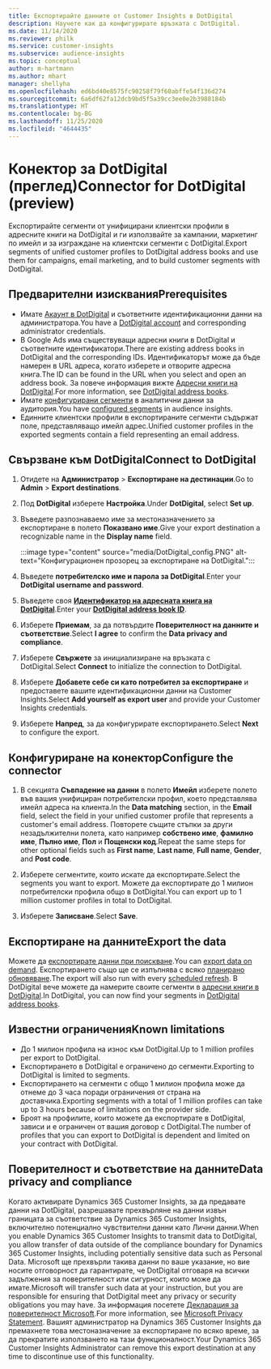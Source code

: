 ```yaml
---
title: Експортирайте данните от Customer Insights в DotDigital
description: Научете как да конфигурирате връзката с DotDigital.
ms.date: 11/14/2020
ms.reviewer: philk
ms.service: customer-insights
ms.subservice: audience-insights
ms.topic: conceptual
author: m-hartmann
ms.author: mhart
manager: shellyha
ms.openlocfilehash: ed6bd40e8575fc90258f79f60abffe54f136d274
ms.sourcegitcommit: 6a6df62fa12dcb9bd5f5a39cc3ee0e2b3988184b
ms.translationtype: HT
ms.contentlocale: bg-BG
ms.lasthandoff: 11/25/2020
ms.locfileid: "4644435"
---
```

# <a name="connector-for-dotdigital-preview"></a><span data-ttu-id="3426c-103">Конектор за DotDigital (преглед)</span><span class="sxs-lookup"><span data-stu-id="3426c-103">Connector for DotDigital (preview)</span></span>

<span data-ttu-id="3426c-104">Експортирайте сегменти от унифицирани клиентски профили в адресните книги на DotDigital и ги използвайте за кампании, маркетинг по имейл и за изграждане на клиентски сегменти с DotDigital.</span><span class="sxs-lookup"><span data-stu-id="3426c-104">Export segments of unified customer profiles to DotDigital address books and use them for campaigns, email marketing, and to build customer segments with DotDigital.</span></span> 

## <a name="prerequisites"></a><span data-ttu-id="3426c-105">Предварителни изисквания</span><span class="sxs-lookup"><span data-stu-id="3426c-105">Prerequisites</span></span>

-   <span data-ttu-id="3426c-106">Имате [Акаунт в DotDigital](https://dotdigital.com/) и съответните идентификационни данни на администратора.</span><span class="sxs-lookup"><span data-stu-id="3426c-106">You have a [DotDigital account](https://dotdigital.com/) and corresponding administrator credentials.</span></span>
-   <span data-ttu-id="3426c-107">В Google Ads има съществуващи адресни книги в DotDigital и съответните идентификатори.</span><span class="sxs-lookup"><span data-stu-id="3426c-107">There are existing address books in DotDigital and the corresponding IDs.</span></span> <span data-ttu-id="3426c-108">Идентификаторът може да бъде намерен в URL адреса, когато изберете и отворите адресна книга.</span><span class="sxs-lookup"><span data-stu-id="3426c-108">The ID can be found in the URL when you select and open an address book.</span></span> <span data-ttu-id="3426c-109">За повече информация вижте [Адресни книги на DotDigital](https://support.dotdigital.com/hc/articles/212211968-Creating-an-address-book).</span><span class="sxs-lookup"><span data-stu-id="3426c-109">For more information, see [DotDigital address books](https://support.dotdigital.com/hc/articles/212211968-Creating-an-address-book).</span></span>
-   <span data-ttu-id="3426c-110">Имате [конфигурирани сегменти](segments.md) в аналитични данни за аудитория.</span><span class="sxs-lookup"><span data-stu-id="3426c-110">You have [configured segments](segments.md) in audience insights.</span></span>
-   <span data-ttu-id="3426c-111">Единните клиентски профили в експортираните сегменти съдържат поле, представляващо имейл адрес.</span><span class="sxs-lookup"><span data-stu-id="3426c-111">Unified customer profiles in the exported segments contain a field representing an email address.</span></span>

## <a name="connect-to-dotdigital"></a><span data-ttu-id="3426c-112">Свързване към DotDigital</span><span class="sxs-lookup"><span data-stu-id="3426c-112">Connect to DotDigital</span></span>

1. <span data-ttu-id="3426c-113">Отидете на **Администратор** > **Експортиране на дестинации**.</span><span class="sxs-lookup"><span data-stu-id="3426c-113">Go to **Admin** > **Export destinations**.</span></span>

1. <span data-ttu-id="3426c-114">Под **DotDigital** изберете **Настройка**.</span><span class="sxs-lookup"><span data-stu-id="3426c-114">Under **DotDigital**, select **Set up**.</span></span>

1. <span data-ttu-id="3426c-115">Въведете разпознаваемо име за местоназначението за експортиране в полето **Показвано име**.</span><span class="sxs-lookup"><span data-stu-id="3426c-115">Give your export destination a recognizable name in the **Display name** field.</span></span>

   :::image type="content" source="media/DotDigital_config.PNG" alt-text="Конфигурационен прозорец за експортиране на DotDigital.":::

1. <span data-ttu-id="3426c-117">Въведете **потребителско име и парола за DotDigital**.</span><span class="sxs-lookup"><span data-stu-id="3426c-117">Enter your **DotDigital username and password**.</span></span>

1. <span data-ttu-id="3426c-118">Въведете своя **[Идентификатор на адресната книга на DotDigital](https://support.dotdigital.com/hc/articles/212211968-Creating-an-address-book)**.</span><span class="sxs-lookup"><span data-stu-id="3426c-118">Enter your **[DotDigital address book ID](https://support.dotdigital.com/hc/articles/212211968-Creating-an-address-book)**.</span></span>

1. <span data-ttu-id="3426c-119">Изберете **Приемам**, за да потвърдите **Поверителност на данните и съответствие**.</span><span class="sxs-lookup"><span data-stu-id="3426c-119">Select **I agree** to confirm the **Data privacy and compliance**.</span></span>

1. <span data-ttu-id="3426c-120">Изберете **Свържете** за инициализиране на връзката с DotDigital.</span><span class="sxs-lookup"><span data-stu-id="3426c-120">Select **Connect** to initialize the connection to DotDigital.</span></span>

1. <span data-ttu-id="3426c-121">Изберете **Добавете себе си като потребител за експортиране** и предоставете вашите идентификационни данни на Customer Insights.</span><span class="sxs-lookup"><span data-stu-id="3426c-121">Select **Add yourself as export user** and provide your Customer Insights credentials.</span></span>

1. <span data-ttu-id="3426c-122">Изберете **Напред**, за да конфигурирате експортирането.</span><span class="sxs-lookup"><span data-stu-id="3426c-122">Select **Next** to configure the export.</span></span>

## <a name="configure-the-connector"></a><span data-ttu-id="3426c-123">Конфигуриране на конектор</span><span class="sxs-lookup"><span data-stu-id="3426c-123">Configure the connector</span></span>

1. <span data-ttu-id="3426c-124">В секцията **Съвпадение на данни** в полето **Имейл** изберете полето във вашия унифициран потребителски профил, което представлява имейл адреса на клиента.</span><span class="sxs-lookup"><span data-stu-id="3426c-124">In the **Data matching** section, in the **Email** field, select the field in your unified customer profile that represents a customer's email address.</span></span> <span data-ttu-id="3426c-125">Повторете същите стъпки за други незадължителни полета, като например **собствено име**, **фамилно име**, **Пълно име**, **Пол** и **Пощенски код**.</span><span class="sxs-lookup"><span data-stu-id="3426c-125">Repeat the same steps for other optional fields such as **First name**, **Last name**, **Full name**, **Gender**, and **Post code**.</span></span>

1. <span data-ttu-id="3426c-126">Изберете сегментите, които искате да експортирате.</span><span class="sxs-lookup"><span data-stu-id="3426c-126">Select the segments you want to export.</span></span> <span data-ttu-id="3426c-127">Можете да експортирате до 1 милион потребителски профила общо в DotDigital.</span><span class="sxs-lookup"><span data-stu-id="3426c-127">You can export up to 1 million customer profiles in total to DotDigital.</span></span>

1. <span data-ttu-id="3426c-128">Изберете **Записване**.</span><span class="sxs-lookup"><span data-stu-id="3426c-128">Select **Save**.</span></span>

## <a name="export-the-data"></a><span data-ttu-id="3426c-129">Експортиране на данните</span><span class="sxs-lookup"><span data-stu-id="3426c-129">Export the data</span></span>

<span data-ttu-id="3426c-130">Можете да [експортирате данни при поискване](export-destinations.md).</span><span class="sxs-lookup"><span data-stu-id="3426c-130">You can [export data on demand](export-destinations.md).</span></span> <span data-ttu-id="3426c-131">Експортирането също ще се изпълнява с всяко [планирано обновяване](system.md#schedule-tab).</span><span class="sxs-lookup"><span data-stu-id="3426c-131">The export will also run with every [scheduled refresh](system.md#schedule-tab).</span></span> <span data-ttu-id="3426c-132">В DotDigital вече можете да намерите своите сегменти в [адресни книги в DotDigital](https://support.dotdigital.com/hc/articles/212211968-Creating-an-address-book).</span><span class="sxs-lookup"><span data-stu-id="3426c-132">In DotDigital, you can now find your segments in [DotDigital address books](https://support.dotdigital.com/hc/articles/212211968-Creating-an-address-book).</span></span>

## <a name="known-limitations"></a><span data-ttu-id="3426c-133">Известни ограничения</span><span class="sxs-lookup"><span data-stu-id="3426c-133">Known limitations</span></span>

- <span data-ttu-id="3426c-134">До 1 милион профила на износ към DotDigital.</span><span class="sxs-lookup"><span data-stu-id="3426c-134">Up to 1 million profiles per export to DotDigital.</span></span>
- <span data-ttu-id="3426c-135">Експортирането в DotDigital е ограничено до сегменти.</span><span class="sxs-lookup"><span data-stu-id="3426c-135">Exporting to DotDigital is limited to segments.</span></span>
- <span data-ttu-id="3426c-136">Експортирането на сегменти с общо 1 милион профила може да отнеме до 3 часа поради ограничения от страна на доставчика.</span><span class="sxs-lookup"><span data-stu-id="3426c-136">Exporting segments with a total of 1 million profiles can take up to 3 hours because of limitations on the provider side.</span></span> 
- <span data-ttu-id="3426c-137">Броят на профилите, които можете да експортирате в DotDigital, зависи и е ограничен от вашия договор с DotDigital.</span><span class="sxs-lookup"><span data-stu-id="3426c-137">The number of profiles that you can export to DotDigital is dependent and limited on your contract with DotDigital.</span></span>

## <a name="data-privacy-and-compliance"></a><span data-ttu-id="3426c-138">Поверителност и съответствие на данните</span><span class="sxs-lookup"><span data-stu-id="3426c-138">Data privacy and compliance</span></span>

<span data-ttu-id="3426c-139">Когато активирате Dynamics 365 Customer Insights, за да предавате данни на DotDigital, разрешавате прехвърляне на данни извън границата за съответствие за Dynamics 365 Customer Insights, включително потенциално чувствителни данни като Лични данни.</span><span class="sxs-lookup"><span data-stu-id="3426c-139">When you enable Dynamics 365 Customer Insights to transmit data to DotDigital, you allow transfer of data outside of the compliance boundary for Dynamics 365 Customer Insights, including potentially sensitive data such as Personal Data.</span></span> <span data-ttu-id="3426c-140">Microsoft ще прехвърли такива данни по ваше указание, но вие носите отговорност да гарантирате, че DotDigital отговаря на всички задължения за поверителност или сигурност, които може да имате.</span><span class="sxs-lookup"><span data-stu-id="3426c-140">Microsoft will transfer such data at your instruction, but you are responsible for ensuring that DotDigital meet any privacy or security obligations you may have.</span></span> <span data-ttu-id="3426c-141">За информация посетете [Декларация за поверителност Microsoft](https://go.microsoft.com/fwlink/?linkid=396732).</span><span class="sxs-lookup"><span data-stu-id="3426c-141">For more information, see [Microsoft Privacy Statement](https://go.microsoft.com/fwlink/?linkid=396732).</span></span>
<span data-ttu-id="3426c-142">Вашият администратор на Dynamics 365 Customer Insights да премахнете това местоназначение за експортиране по всяко време, за да прекратите използването на тази функционалност.</span><span class="sxs-lookup"><span data-stu-id="3426c-142">Your Dynamics 365 Customer Insights Administrator can remove this export destination at any time to discontinue use of this functionality.</span></span>
